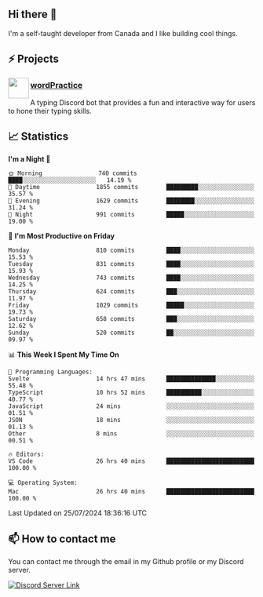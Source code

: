 <h2>Hi there 👋</h2>

<p>I'm a self-taught developer from Canada and I like building cool things.</p>

<h2>⚡ Projects</h2>

<img align="left" src="https://i.imgur.com/BIzs17V.png" width="42" height="42" />
<h3><a target="_blank" href="https://wordpractice.principle.sh/">wordPractice</a></h3>
<p>A typing Discord bot that provides a fun and interactive way for users to hone their typing skills.</p>

<h2>📈 Statistics</h2>

<!--START_SECTION:waka-->
**I'm a Night 🦉** 

```text
🌞 Morning                740 commits         ████░░░░░░░░░░░░░░░░░░░░░   14.19 % 
🌆 Daytime                1855 commits        █████████░░░░░░░░░░░░░░░░   35.57 % 
🌃 Evening                1629 commits        ████████░░░░░░░░░░░░░░░░░   31.24 % 
🌙 Night                  991 commits         █████░░░░░░░░░░░░░░░░░░░░   19.00 % 
```
📅 **I'm Most Productive on Friday** 

```text
Monday                   810 commits         ████░░░░░░░░░░░░░░░░░░░░░   15.53 % 
Tuesday                  831 commits         ████░░░░░░░░░░░░░░░░░░░░░   15.93 % 
Wednesday                743 commits         ████░░░░░░░░░░░░░░░░░░░░░   14.25 % 
Thursday                 624 commits         ███░░░░░░░░░░░░░░░░░░░░░░   11.97 % 
Friday                   1029 commits        █████░░░░░░░░░░░░░░░░░░░░   19.73 % 
Saturday                 658 commits         ███░░░░░░░░░░░░░░░░░░░░░░   12.62 % 
Sunday                   520 commits         ██░░░░░░░░░░░░░░░░░░░░░░░   09.97 % 
```


📊 **This Week I Spent My Time On** 

```text
💬 Programming Languages: 
Svelte                   14 hrs 47 mins      ██████████████░░░░░░░░░░░   55.48 % 
TypeScript               10 hrs 52 mins      ██████████░░░░░░░░░░░░░░░   40.77 % 
JavaScript               24 mins             ░░░░░░░░░░░░░░░░░░░░░░░░░   01.51 % 
JSON                     18 mins             ░░░░░░░░░░░░░░░░░░░░░░░░░   01.13 % 
Other                    8 mins              ░░░░░░░░░░░░░░░░░░░░░░░░░   00.51 % 

🔥 Editors: 
VS Code                  26 hrs 40 mins      █████████████████████████   100.00 % 

💻 Operating System: 
Mac                      26 hrs 40 mins      █████████████████████████   100.00 % 
```


 Last Updated on 25/07/2024 18:36:16 UTC
<!--END_SECTION:waka-->

<h2>📫 How to contact me</h2>

You can contact me through the email in my Github profile or my Discord server.

[![Discord Server Link](https://dcbadge.vercel.app/api/server/DHnk46C)](https://discord.gg/DHnk46C)

